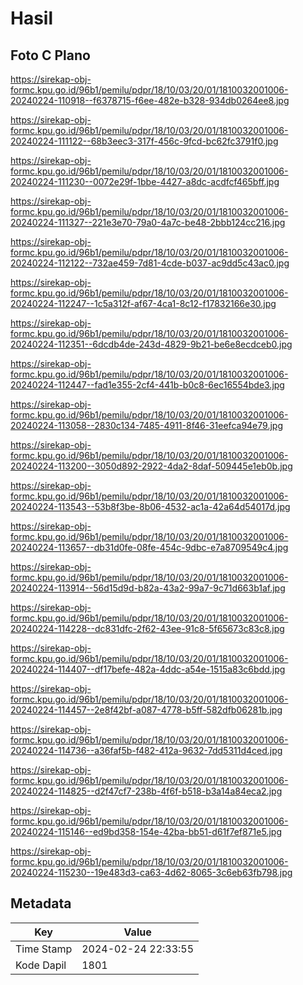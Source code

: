 # Hasil

## Foto C Plano

https://sirekap-obj-formc.kpu.go.id/96b1/pemilu/pdpr/18/10/03/20/01/1810032001006-20240224-110918--f6378715-f6ee-482e-b328-934db0264ee8.jpg

https://sirekap-obj-formc.kpu.go.id/96b1/pemilu/pdpr/18/10/03/20/01/1810032001006-20240224-111122--68b3eec3-317f-456c-9fcd-bc62fc3791f0.jpg

https://sirekap-obj-formc.kpu.go.id/96b1/pemilu/pdpr/18/10/03/20/01/1810032001006-20240224-111230--0072e29f-1bbe-4427-a8dc-acdfcf465bff.jpg

https://sirekap-obj-formc.kpu.go.id/96b1/pemilu/pdpr/18/10/03/20/01/1810032001006-20240224-111327--221e3e70-79a0-4a7c-be48-2bbb124cc216.jpg

https://sirekap-obj-formc.kpu.go.id/96b1/pemilu/pdpr/18/10/03/20/01/1810032001006-20240224-112122--732ae459-7d81-4cde-b037-ac9dd5c43ac0.jpg

https://sirekap-obj-formc.kpu.go.id/96b1/pemilu/pdpr/18/10/03/20/01/1810032001006-20240224-112247--1c5a312f-af67-4ca1-8c12-f17832166e30.jpg

https://sirekap-obj-formc.kpu.go.id/96b1/pemilu/pdpr/18/10/03/20/01/1810032001006-20240224-112351--6dcdb4de-243d-4829-9b21-be6e8ecdceb0.jpg

https://sirekap-obj-formc.kpu.go.id/96b1/pemilu/pdpr/18/10/03/20/01/1810032001006-20240224-112447--fad1e355-2cf4-441b-b0c8-6ec16554bde3.jpg

https://sirekap-obj-formc.kpu.go.id/96b1/pemilu/pdpr/18/10/03/20/01/1810032001006-20240224-113058--2830c134-7485-4911-8f46-31eefca94e79.jpg

https://sirekap-obj-formc.kpu.go.id/96b1/pemilu/pdpr/18/10/03/20/01/1810032001006-20240224-113200--3050d892-2922-4da2-8daf-509445e1eb0b.jpg

https://sirekap-obj-formc.kpu.go.id/96b1/pemilu/pdpr/18/10/03/20/01/1810032001006-20240224-113543--53b8f3be-8b06-4532-ac1a-42a64d54017d.jpg

https://sirekap-obj-formc.kpu.go.id/96b1/pemilu/pdpr/18/10/03/20/01/1810032001006-20240224-113657--db31d0fe-08fe-454c-9dbc-e7a8709549c4.jpg

https://sirekap-obj-formc.kpu.go.id/96b1/pemilu/pdpr/18/10/03/20/01/1810032001006-20240224-113914--56d15d9d-b82a-43a2-99a7-9c71d663b1af.jpg

https://sirekap-obj-formc.kpu.go.id/96b1/pemilu/pdpr/18/10/03/20/01/1810032001006-20240224-114228--dc831dfc-2f62-43ee-91c8-5f65673c83c8.jpg

https://sirekap-obj-formc.kpu.go.id/96b1/pemilu/pdpr/18/10/03/20/01/1810032001006-20240224-114407--df17befe-482a-4ddc-a54e-1515a83c6bdd.jpg

https://sirekap-obj-formc.kpu.go.id/96b1/pemilu/pdpr/18/10/03/20/01/1810032001006-20240224-114457--2e8f42bf-a087-4778-b5ff-582dfb06281b.jpg

https://sirekap-obj-formc.kpu.go.id/96b1/pemilu/pdpr/18/10/03/20/01/1810032001006-20240224-114736--a36faf5b-f482-412a-9632-7dd5311d4ced.jpg

https://sirekap-obj-formc.kpu.go.id/96b1/pemilu/pdpr/18/10/03/20/01/1810032001006-20240224-114825--d2f47cf7-238b-4f6f-b518-b3a14a84eca2.jpg

https://sirekap-obj-formc.kpu.go.id/96b1/pemilu/pdpr/18/10/03/20/01/1810032001006-20240224-115146--ed9bd358-154e-42ba-bb51-d61f7ef871e5.jpg

https://sirekap-obj-formc.kpu.go.id/96b1/pemilu/pdpr/18/10/03/20/01/1810032001006-20240224-115230--19e483d3-ca63-4d62-8065-3c6eb63fb798.jpg


## Metadata

| Key        | Value               |
| ---------- | ------------------- |
| Time Stamp | 2024-02-24 22:33:55 |
| Kode Dapil | 1801                |




